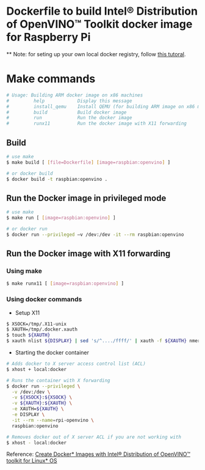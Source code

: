# Dockerfile to build Intel® Distribution of OpenVINO™ Toolkit docker image for Raspberry Pi

** Note: for seting up your own local docker registry, follow [this tutoral](LOCAL_DOCKER_REGISTRY.md).

# Make commands

~~~bash
# Usage: Building ARM docker image on x86 machines
#         help            Display this message
#         install_qemu    Install QEMU (for building ARM image on x86 machines)
#         build           Build docker image
#         run             Run the docker image
#         runx11          Run the docker image with X11 forwarding
~~~

## Build

~~~bash
# use make
$ make build [ [file=Dockerfile] [image=raspbian:openvino] ]

# or docker build
$ docker build -t raspbian:openvino .
~~~

## Run the Docker image in privileged mode

~~~bash
# use make
$ make run [ [image=raspbian:openvino] ]

# or docker run
$ docker run --privileged –v /dev:/dev -it --rm raspbian:openvino
~~~

## Run the Docker image with X11 forwarding

### Using make

~~~bash
$ make runx11 [ [image=raspbian:openvino] ]
~~~

### Using docker commands

- Setup X11

~~~bash
$ XSOCK=/tmp/.X11-unix
$ XAUTH=/tmp/.docker.xauth
$ touch ${XAUTH}
$ xauth nlist ${DISPLAY} | sed 's/^..../ffff/' | xauth -f ${XAUTH} nmerge -
~~~

- Starting the docker container

~~~bash
# Adds docker to X server access control list (ACL)
$ xhost + local:docker

# Runs the container with X forwarding
$ docker run --privileged \
  -v /dev:/dev \
  -v ${XSOCK}:${XSOCK} \
  -v ${XAUTH}:${XAUTH} \
  -e XAUTH=${XAUTH} \
  -e DISPLAY \
  -it --rm --name=rpi-openvino \
  raspbian:openvino

# Removes docker out of X server ACL if you are not working with
$ xhost - local:docker
 ~~~

Reference: [Create Docker* Images with Intel® Distribution of OpenVINO™ toolkit for Linux* OS
](https://docs.openvinotoolkit.org/latest/_docs_install_guides_installing_openvino_docker.html#building_docker_image_for_intel_movidius_neural_compute_stick)
